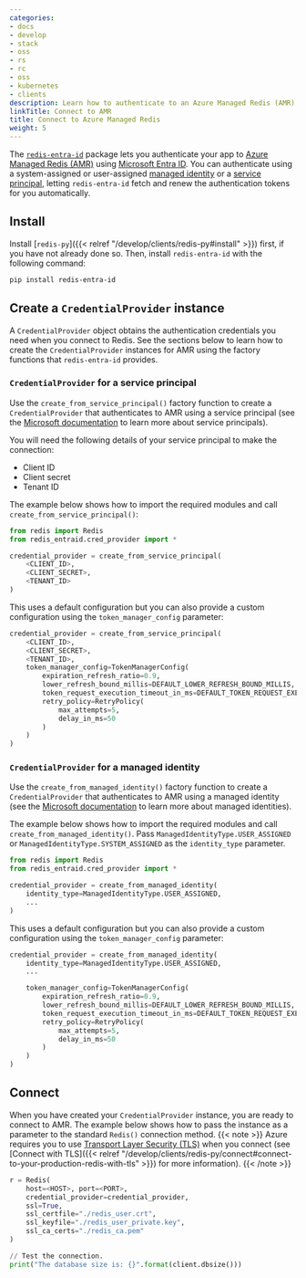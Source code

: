 ```yaml
---
categories:
- docs
- develop
- stack
- oss
- rs
- rc
- oss
- kubernetes
- clients
description: Learn how to authenticate to an Azure Managed Redis (AMR) database
linkTitle: Connect to AMR
title: Connect to Azure Managed Redis
weight: 5
---
```


The [`redis-entra-id`](https://github.com/redis/redis-py-entraid) package
lets you authenticate your app to
[Azure Managed Redis (AMR)](https://azure.microsoft.com/en-us/products/managed-redis)
using [Microsoft Entra ID](https://learn.microsoft.com/en-us/entra/identity/).
You can authenticate using a system-assigned or user-assigned
[managed identity](https://learn.microsoft.com/en-us/entra/identity/managed-identities-azure-resources/overview)
or a [service principal](https://learn.microsoft.com/en-us/entra/identity-platform/app-objects-and-service-principals),
letting `redis-entra-id` fetch and renew the authentication tokens for you automatically.

## Install

Install [`redis-py`]({{< relref "/develop/clients/redis-py#install" >}}) first,
if you have not already done so. Then, install `redis-entra-id` with the
following command:

```bash
pip install redis-entra-id
```

## Create a `CredentialProvider` instance

A `CredentialProvider` object obtains the authentication credentials you
need when you connect to Redis. See the sections below to learn how
to create the `CredentialProvider` instances for AMR
using the factory functions that `redis-entra-id` provides.


### `CredentialProvider` for a service principal

Use the `create_from_service_principal()` factory function to create a
`CredentialProvider` that authenticates to AMR using a
service principal (see the
[Microsoft documentation](https://learn.microsoft.com/en-us/entra/identity-platform/app-objects-and-service-principals) to learn more about service principals).

You will need the following details of your service principal to make the connection:

- Client ID
- Client secret
- Tenant ID

The example below shows how to import the required modules and call
`create_from_service_principal()`:

```python
from redis import Redis
from redis_entraid.cred_provider import *

credential_provider = create_from_service_principal(
    <CLIENT_ID>,
    <CLIENT_SECRET>,
    <TENANT_ID>
)
```

This uses a default configuration but you can also provide a custom
configuration using the `token_manager_config` parameter:

```python
credential_provider = create_from_service_principal(
    <CLIENT_ID>, 
    <CLIENT_SECRET>, 
    <TENANT_ID>,
    token_manager_config=TokenManagerConfig(
        expiration_refresh_ratio=0.9,
        lower_refresh_bound_millis=DEFAULT_LOWER_REFRESH_BOUND_MILLIS,
        token_request_execution_timeout_in_ms=DEFAULT_TOKEN_REQUEST_EXECUTION_TIMEOUT_IN_MS,
        retry_policy=RetryPolicy(
            max_attempts=5,
            delay_in_ms=50
        )
    )
)
```

### `CredentialProvider` for a managed identity

Use the `create_from_managed_identity()` factory function to create a
`CredentialProvider` that authenticates to AMR using a
managed identity (see the
[Microsoft documentation](https://learn.microsoft.com/en-us/entra/identity/managed-identities-azure-resources/overview) to learn more about managed identities).

The example below shows how to import the required modules and call
`create_from_managed_identity()`.
Pass `ManagedIdentityType.USER_ASSIGNED` or `ManagedIdentityType.SYSTEM_ASSIGNED`
as the `identity_type` parameter.

```python
from redis import Redis
from redis_entraid.cred_provider import *

credential_provider = create_from_managed_identity(
    identity_type=ManagedIdentityType.USER_ASSIGNED,
    ...
)
```

This uses a default configuration but you can also provide a custom
configuration using the `token_manager_config` parameter:

```python
credential_provider = create_from_managed_identity(
    identity_type=ManagedIdentityType.USER_ASSIGNED, 
    ...

    token_manager_config=TokenManagerConfig(
        expiration_refresh_ratio=0.9,
        lower_refresh_bound_millis=DEFAULT_LOWER_REFRESH_BOUND_MILLIS,
        token_request_execution_timeout_in_ms=DEFAULT_TOKEN_REQUEST_EXECUTION_TIMEOUT_IN_MS,
        retry_policy=RetryPolicy(
            max_attempts=5,
            delay_in_ms=50
        )
    )
)
```

## Connect

When you have created your `CredentialProvider` instance, you are ready to
connect to AMR.
The example below shows how to pass the instance as a parameter to the standard
`Redis()` connection method.
{{< note >}} Azure requires you to use
[Transport Layer Security (TLS)](https://en.wikipedia.org/wiki/Transport_Layer_Security)
when you connect (see
[Connect with TLS]({{< relref "/develop/clients/redis-py/connect#connect-to-your-production-redis-with-tls" >}}) for more information).
{{< /note >}}

```python
r = Redis(
    host=<HOST>, port=<PORT>,
    credential_provider=credential_provider,
    ssl=True,
    ssl_certfile="./redis_user.crt",
    ssl_keyfile="./redis_user_private.key",
    ssl_ca_certs="./redis_ca.pem"
)

// Test the connection.
print("The database size is: {}".format(client.dbsize()))
```
